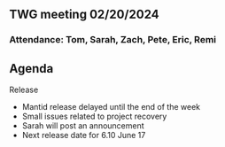 ## TWG meeting 02/20/2024

### Attendance: Tom, Sarah, Zach, Pete, Eric, Remi

## Agenda
Release
- Mantid release delayed until the end of the week
- Small issues related to project recovery
- Sarah will post an announcement
- Next release date for 6.10 June 17

